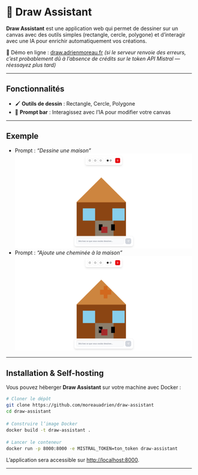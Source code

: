# 🎨 Draw Assistant

**Draw Assistant** est une application web qui permet de dessiner sur un canvas avec des outils simples (rectangle, cercle, polygone) et d’interagir avec une IA pour enrichir automatiquement vos créations.

🚀 Démo en ligne : [draw.adrienmoreau.fr](https://draw.adrienmoreau.fr)
*(si le serveur renvoie des erreurs, c’est probablement dû à l’absence de crédits sur le token API Mistral — réessayez plus tard)*

---

## Fonctionnalités

* 🖌️ **Outils de dessin** : Rectangle, Cercle, Polygone
* 💬 **Prompt bar** : Interagissez avec l’IA pour modifier votre canvas

---

## Exemple

  * Prompt : *“Dessine une maison”*
    ![Exemple maison](./screenshots/house.png)
  * Prompt : *“Ajoute une cheminée à la maison”*
    ![Exemple cheminée](./screenshots/chimney.png)

---

## Installation & Self-hosting

Vous pouvez héberger **Draw Assistant** sur votre machine avec Docker :

```bash
# Cloner le dépôt
git clone https://github.com/moreauadrien/draw-assistant
cd draw-assistant

# Construire l’image Docker
docker build -t draw-assistant .

# Lancer le conteneur
docker run -p 8000:8000 -e MISTRAL_TOKEN=ton_token draw-assistant
```

L’application sera accessible sur [http://localhost:8000](http://localhost:8000).

---
